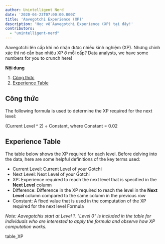 ```yaml
---
author: Unintelligent Nerd
date: '2020-04-23T07:00:00.000Z'
title: 'Aavegotchi Experience (XP)'
description: 'Học về Aavegotchi Experience (XP) tại đây!'
contributors:
  - "unintelligent-nerd"
---
```


Aavegotchi lên cấp khi nó nhận được nhiều kinh nghiệm (XP). Nhưng chính xác thì nó cần bao nhiêu XP ở mỗi cấp? Data analysts, we have some numbers for you to crunch here!

<div class="contentsBox">

**Nội dung**

<ol>
<li><a href=#formula>Công thức</a></li>
<li><a href=#experience-table>Experience Table</a></li>
</ol>

</div>

## Công thức
The following formula is used to determine the XP required for the next level:

(Current Level ^ 2) ÷ Constant, where Constant = 0.02

## Experience Table

The table below shows the XP required for each level. Before delving into the data, here are some helpful definitions of the key terms used:

* Current Level: Current Level of your Gotchi
* Next Level: Next Level of your Gotchi
* XP: Experience required to reach the next level that is specified in the **Next Level** column
* Difference: Difference in the XP required to reach the level in the **Next Level** column compared to the same column in the previous row
* Constant: A fixed value that is used in the computation of the XP required for the next level Formula

*Note: Aavegotchis start at Level 1. "Level 0" is included in the table for individuals who are interested to apply the formula and observe how XP computation works.*

table_XP

